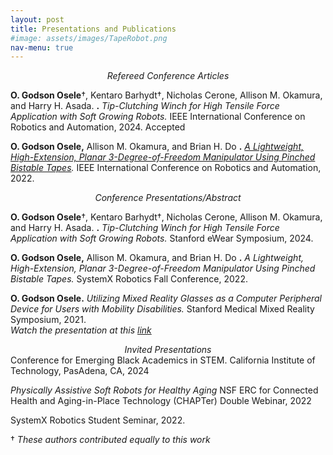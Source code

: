 ```yaml
---
layout: post
title: Presentations and Publications
#image: assets/images/TapeRobot.png
nav-menu: true
---
```


<center><em>Refereed Conference Articles</em></center>

**O. Godson Osele**&dagger;, Kentaro Barhydt&dagger;, Nicholas Cerone, Allison M. Okamura, and Harry H. Asada.  **.** _Tip-Clutching Winch for High Tensile Force Application with Soft Growing Robots._ IEEE International Conference on Robotics and Automation, 2024. Accepted

**O. Godson Osele,** Allison M. Okamura, and Brian H. Do **.** _[A Lightweight, High-Extension, Planar 3-Degree-of-Freedom Manipulator Using Pinched Bistable Tapes](https://ieeexplore.ieee.org/stamp/stamp.jsp?arnumber=9811976)._ IEEE International Conference on Robotics and Automation, 2022.

<center><em>Conference Presentations/Abstract</em></center>

**O. Godson Osele**&dagger;, Kentaro Barhydt&dagger;, Nicholas Cerone, Allison M. Okamura, and Harry H. Asada.  **.** _Tip-Clutching Winch for High Tensile Force Application with Soft Growing Robots._ Stanford eWear Symposium, 2024. 

**O. Godson Osele,** Allison M. Okamura, and Brian H. Do **.** _A Lightweight, High-Extension, Planar 3-Degree-of-Freedom Manipulator Using Pinched Bistable Tapes._ SystemX Robotics Fall Conference, 2022.

**O. Godson Osele.** _Utilizing Mixed Reality Glasses as a Computer Peripheral Device for Users with Mobility Disabilities._ Stanford Medical Mixed Reality Symposium, 2021.<br>_Watch the presentation at this [link](https://www.youtube.com/watch?v=D6Vt6CaK1L4&t=1730s)_

<center><em>Invited Presentations</em></center>
Conference for Emerging Black Academics in STEM. California Institute of Technology, PasAdena, CA, 2024

_Physically Assistive Soft Robots for Healthy Aging_ NSF ERC for Connected Health and Aging-in-Place Technology (CHAPTer) Double Webinar, 2022

SystemX Robotics Student Seminar, 2022.

&dagger; *These authors contributed equally to this work*